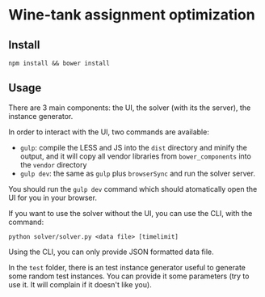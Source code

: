 # Wine-tank assignment optimization

## Install

```
npm install && bower install
```

## Usage

There are 3 main components: the UI, the solver (with its the server), the
instance generator.

In order to interact with the UI, two commands are available:
* `gulp`: compile the LESS and JS into the `dist` directory and minify the
  output, and it will copy all vendor libraries from `bower_components` into the
  `vendor` directory
* `gulp dev`: the same as `gulp` plus `browserSync` and run the solver server.

You should run the `gulp dev` command which should atomatically open the UI for you in
your browser.

If you want to use the solver without the UI, you can use the CLI, with
the command:

```
python solver/solver.py <data file> [timelimit]
```

Using the CLI, you can only provide JSON formatted data file.

In the `test` folder, there is an test instance generator useful to generate
some random test instances. You can provide it some parameters (try to use it.
It will complain if it doesn't like you).
